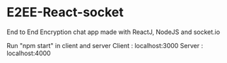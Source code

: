 # E2EE-React-socket
End to End Encryption chat app made with ReactJ, NodeJS and socket.io

Run "npm start" in client and server
Client : localhost:3000
Server : localhost:4000
